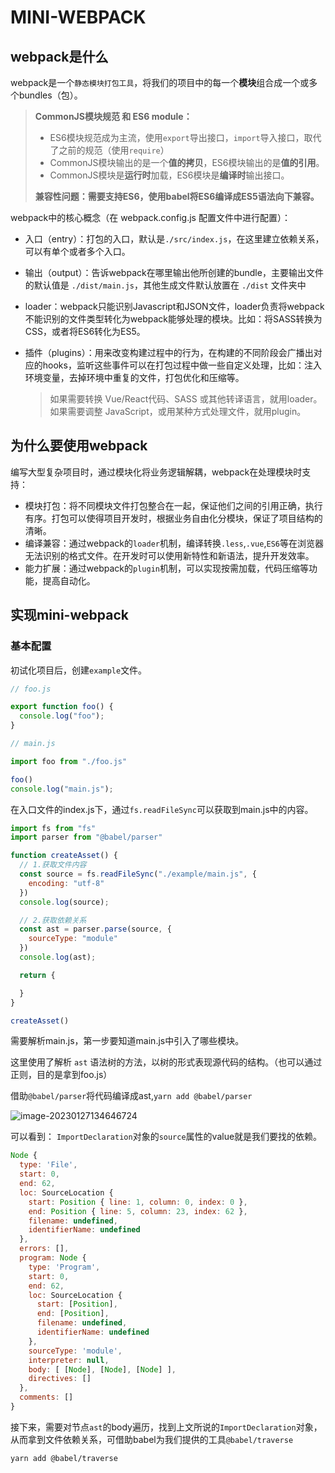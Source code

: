 # MINI-WEBPACK

## webpack是什么

webpack是一个`静态模块打包工具`，将我们的项目中的每一个**模块**组合成一个或多个bundles（包）。

>  **CommonJS模块规范 和 ES6 module：**
>
>  + ES6模块规范成为主流，使用`export`导出接口，`import`导入接口，取代了之前的规范（使用`require`）
>  + CommonJS模块输出的是一个**值的拷贝**，ES6模块输出的是**值的引用**。
>  + CommonJS模块是**运行时**加载，ES6模块是**编译时**输出接口。
>
>  **兼容性问题：需要支持ES6，使用babel将ES6编译成ES5语法向下兼容。**

webpack中的核心概念（在 webpack.config.js 配置文件中进行配置）：

+ 入口（entry）：打包的入口，默认是`./src/index.js`，在这里建立依赖关系，可以有单个或者多个入口。

+ 输出（output）：告诉webpack在哪里输出他所创建的bundle，主要输出文件的默认值是 `./dist/main.js`，其他生成文件默认放置在 `./dist` 文件夹中

+ loader：webpack只能识别Javascript和JSON文件，loader负责将webpack不能识别的文件类型转化为webpack能够处理的模块。比如：将SASS转换为CSS，或者将ES6转化为ES5。

+ 插件（plugins）：用来改变构建过程中的行为，在构建的不同阶段会广播出对应的hooks，监听这些事件可以在打包过程中做一些自定义处理，比如：注入环境变量，去掉环境中重复的文件，打包优化和压缩等。

  > 如果需要转换 Vue/React代码、SASS 或其他转译语言，就用loader。如果需要调整 JavaScript，或用某种方式处理文件，就用plugin。

## 为什么要使用webpack

编写大型复杂项目时，通过模块化将业务逻辑解耦，webpack在处理模块时支持：

+ 模块打包：将不同模块文件打包整合在一起，保证他们之间的引用正确，执行有序。打包可以使得项目开发时，根据业务自由化分模块，保证了项目结构的清晰。
+ 编译兼容：通过webpack的`loader`机制，编译转换`.less`,`.vue`,`ES6`等在浏览器无法识别的格式文件。在开发时可以使用新特性和新语法，提升开发效率。
+ 能力扩展：通过webpack的`plugin`机制，可以实现按需加载，代码压缩等功能，提高自动化。

## 实现mini-webpack

### 基本配置

初试化项目后，创建`example`文件。

~~~js
// foo.js

export function foo() {
  console.log("foo");
}
~~~

~~~js
// main.js

import foo from "./foo.js"

foo()
console.log("main.js");
~~~

在入口文件的index.js下，通过`fs.readFileSync`可以获取到main.js中的内容。

~~~js
import fs from "fs"
import parser from "@babel/parser"

function createAsset() {
  // 1.获取文件内容
  const source = fs.readFileSync("./example/main.js", {
    encoding: "utf-8"
  })
  console.log(source);

  // 2.获取依赖关系
  const ast = parser.parse(source, {
    sourceType: "module"
  })
  console.log(ast);

  return {

  }
}

createAsset()
~~~

需要解析main.js，第一步要知道main.js中引入了哪些模块。

这里使用了解析 `ast` 语法树的方法，以树的形式表现源代码的结构。（也可以通过正则，目的是拿到foo.js）

借助`@babel/parser`将代码编译成ast,`yarn add @babel/parser`

![image-20230127134646724](C:\Users\MSK\AppData\Roaming\Typora\typora-user-images\image-20230127134646724.png)

可以看到： `ImportDeclaration`对象的`source`属性的value就是我们要找的依赖。

~~~js
Node {
  type: 'File',
  start: 0,
  end: 62,
  loc: SourceLocation {
    start: Position { line: 1, column: 0, index: 0 },
    end: Position { line: 5, column: 23, index: 62 },
    filename: undefined,
    identifierName: undefined
  },
  errors: [],
  program: Node {
    type: 'Program',
    start: 0,
    end: 62,
    loc: SourceLocation {
      start: [Position],
      end: [Position],
      filename: undefined,
      identifierName: undefined
    },
    sourceType: 'module',
    interpreter: null,
    body: [ [Node], [Node], [Node] ],
    directives: []
  },
  comments: []
}
~~~

接下来，需要对节点`ast`的body遍历，找到上文所说的`ImportDeclaration`对象，从而拿到文件依赖关系，可借助babel为我们提供的工具`@babel/traverse`

`yarn add @babel/traverse`

~~~js
~~~

